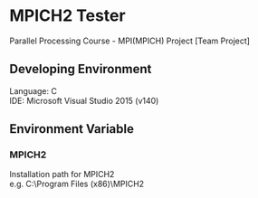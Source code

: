 # MPICH2 Tester
Parallel Processing Course - MPI(MPICH) Project [Team Project]

## Developing Environment
Language: C<br>
IDE: Microsoft Visual Studio 2015 (v140)

## Environment Variable
### MPICH2
Installation path for MPICH2<br>
e.g. C:\Program Files (x86)\MPICH2